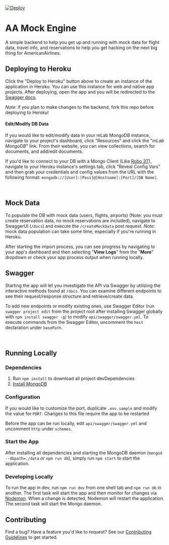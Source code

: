 [![Deploy](https://www.herokucdn.com/deploy/button.svg)](https://heroku.com/deploy?template=https://github.com/AmericanAirlines/AA-Mock-Engine)

# AA Mock Engine
A simple backend to help you get up and running with mock data for flight data, travel info, and reservations to help you get hacking on the next big thing for AmericanAirlines.

## Deploying to Heroku
Click the "Deploy to Heroku" button above to create an instance of the application in Heroku. You can use this instance for web and native app projects. After deploying, open the app and you will be redirected to the [Swagger docs](#swagger).

*Note*: if you plan to make changes to the backend, fork this repo before deploying to Heroku!

#### Edit/Modify DB Data
If you would like to edit/modify data in your mLab MongoDB instance, navigate to your project's dashboard, click "Resources" and click the "_mLab MongoDB_" link. From their website, you can view collections, search for documents, and add/edit documents.

If you'd like to connect to your DB with a Mongo Client (Like [Robo 3T](https://robomongo.org)), navigate to your Heroku instance's settings tab, click "Reveal Config Vars" and then grab your credentials and config values from the URL with the following format: `mongodb://[User]:[Pass]@[Hostname]:[Port]/[DB Name]`.

<br/>

## Mock Data
To populate the DB with mock data (users, flights, airports) (Note: you must create reservation data, no mock reservations are included), navigate to SwaggerUI (`/docs`) and execute the `/createMockData` post request. _Note_: mock data population can take some time, especially if you're running in Heroku.

After starting the import process, you can see progress by navigating to your app's dashboard and then selecting "**View Logs**" from the "**More**" dropdown or check your app process output when running locally.

## Swagger
Starting the app will let you investigate the API via Swagger by utilizing the interactive methods found at `/docs`. You can examine different endpoints to see their request/response structure and retrieve/create data.

To add new endpoints or modify existing ones, use Swagger Editor (run `swagger project edit` from the project root after installing Swagger globally with `npm install swagger -g`) to modify `api/swagger/swagger.yml`. To execute commands from the Swagger Editor, uncomment the `host` declaration under `basePath`.

<br/>

## Running Locally
### Dependencies
1. Run `npm install` to download all project devDependencies
1. [Install MongoDB](https://docs.mongodb.com/manual/installation/)

### Configuration
If you would like to customize the port, duplicate `.env.sample` and modify the value for `PORT`. Changes to this file require the app to be restarted

Before the app can be run locally, edit `api/swagger/swagger.yml` and uncomment `http` under `schemes`.

### Start the App
After installing all dependencies and starting the MongoDB daemon (`mongod --dbpath=./data` _or_ `npm run db`), simply run `npm start` to start the application.

### Developing Locally
To run the app in dev, run `npm run dev` from one shell tab and `npm run db` in another. The first task will start the app and then monitor for changes via [Nodemon](https://github.com/remy/nodemon). When a change is detected, Nodemon will restart the application. The second task will start the Mongo daemon.


## Contributing
Find a bug? Have a feature you'd like to request? See our [Contributing Guidelines](.github/CONTRIBUTING.md) to get started.
